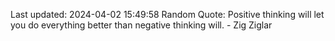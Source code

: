 Last updated: 2024-04-02 15:49:58
Random Quote: Positive thinking will let you do everything better than negative thinking will. - Zig Ziglar